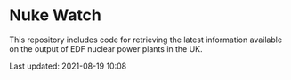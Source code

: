 # Nuke Watch

This repository includes code for retrieving the latest information available on the output of EDF nuclear power plants in the UK.

Last updated: 2021-08-19 10:08